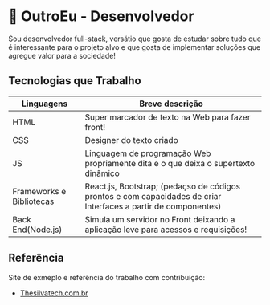 
# 🚀 OutroEu - Desenvolvedor

Sou desenvolvedor full-stack, versátio que gosta de estudar sobre tudo que é interessante para o projeto alvo e que gosta de implementar soluções que agregue valor para a sociedade!     

## Tecnologias que Trabalho
|Linguagens | Breve descrição|
|----------| ---------------|
|HTML | Super marcador de texto na Web para fazer front! |
|CSS  | Designer do texto criado   |
|JS| Linguagem de programação Web propriamente dita e o que deixa o supertexto dinâmico|
|Frameworks e Bibliotecas |React.js, Bootstrap; (pedaçso de códigos prontos e com capacidades de criar Interfaces a partir de componentes)|
|Back End(Node.js)|Simula um servidor no Front deixando a aplicação leve para acessos e requisições!|




## Referência

Site de exmeplo e referência do trabalho com contribuição:
 - [Thesilvatech.com.br](https://thesilvatech.com.br/)


